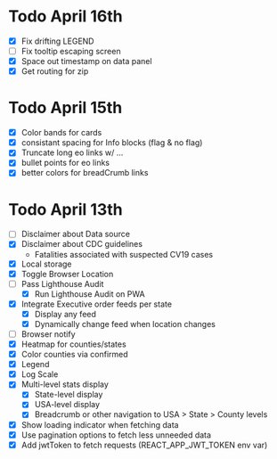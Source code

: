 # Todo April 16th
- [x] Fix drifting LEGEND
- [ ] Fix tooltip escaping screen
- [x] Space out timestamp on data panel
- [x] Get routing for zip

# Todo April 15th
- [x] Color bands for cards
- [x] consistant spacing for Info blocks (flag & no flag)
- [x] Truncate long eo links w/ ...
- [x] bullet points for eo links
- [x] better colors for breadCrumb links

# Todo April 13th
- [ ] Disclaimer about Data source
- [x] Disclaimer about CDC guidelines
  - Fatalities associated with suspected CV19 cases
- [x] Local storage
- [x] Toggle Browser Location
- [ ] Pass Lighthouse Audit
  - [x] Run Lighthouse Audit on PWA
- [x] Integrate Executive order feeds per state
  - [x] Display any feed
  - [x] Dynamically change feed when location changes
- [ ] Browser notify
- [x] Heatmap for counties/states
 - [x] Color counties via confirmed
 - [x] Legend
 - [x] Log Scale
- [x] Multi-level stats display
  - [x] State-level display
  - [x] USA-level display
  - [x] Breadcrumb or other navigation to USA > State > County levels
- [x] Show loading indicator when fetching data
- [x] Use pagination options to fetch less unneeded data
- [x] Add jwtToken to fetch requests (REACT_APP_JWT_TOKEN env var)

